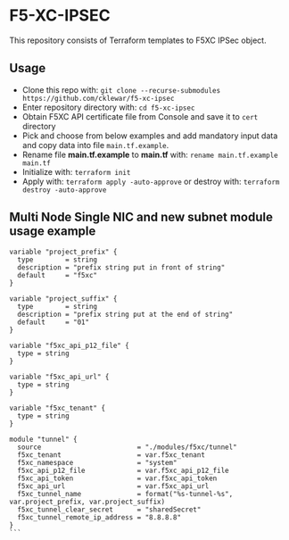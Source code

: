 # F5-XC-IPSEC
This repository consists of Terraform templates to F5XC IPSec object.

## Usage

- Clone this repo with: `git clone --recurse-submodules https://github.com/cklewar/f5-xc-ipsec`
- Enter repository directory with: `cd f5-xc-ipsec`
- Obtain F5XC API certificate file from Console and save it to `cert` directory
- Pick and choose from below examples and add mandatory input data and copy data into file `main.tf.example`.
- Rename file __main.tf.example__ to __main.tf__ with: `rename main.tf.example main.tf`
- Initialize with: `terraform init`
- Apply with: `terraform apply -auto-approve` or destroy with: `terraform destroy -auto-approve`

## Multi Node Single NIC and new subnet module usage example

````hcl
variable "project_prefix" {
  type        = string
  description = "prefix string put in front of string"
  default     = "f5xc"
}

variable "project_suffix" {
  type        = string
  description = "prefix string put at the end of string"
  default     = "01"
}

variable "f5xc_api_p12_file" {
  type = string
}

variable "f5xc_api_url" {
  type = string
}

variable "f5xc_tenant" {
  type = string
}

module "tunnel" {
  source                        = "./modules/f5xc/tunnel"
  f5xc_tenant                   = var.f5xc_tenant
  f5xc_namespace                = "system"
  f5xc_api_p12_file             = var.f5xc_api_p12_file
  f5xc_api_token                = var.f5xc_api_token
  f5xc_api_url                  = var.f5xc_api_url
  f5xc_tunnel_name              = format("%s-tunnel-%s", var.project_prefix, var.project_suffix)
  f5xc_tunnel_clear_secret      = "sharedSecret"
  f5xc_tunnel_remote_ip_address = "8.8.8.8"
}
```

